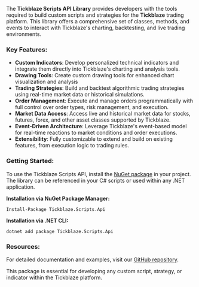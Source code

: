 The **Tickblaze Scripts API Library** provides developers with the tools required to build custom scripts and strategies for the **Tickblaze** trading platform. This library offers a comprehensive set of classes, methods, and events to interact with Tickblaze's charting, backtesting, and live trading environments.

### Key Features:

- **Custom Indicators**: Develop personalized technical indicators and integrate them directly into Tickblaze's charting and analysis tools.
- **Drawing Tools**: Create custom drawing tools for enhanced chart visualization and analysis
- **Trading Strategies**: Build and backtest algorithmic trading strategies using real-time market data or historical simulations.
- **Order Management**: Execute and manage orders programmatically with full control over order types, risk management, and execution.
- **Market Data Access**: Access live and historical market data for stocks, futures, forex, and other asset classes supported by Tickblaze.
- **Event-Driven Architecture**: Leverage Tickblaze's event-based model for real-time reactions to market conditions and order executions.
- **Extensibility**: Fully customizable to extend and build on existing features, from execution logic to trading rules.

### Getting Started:

To use the Tickblaze Scripts API, install the [NuGet package](https://www.nuget.org/packages/Tickblaze.Scripts.Api) in your project. The library can be referenced in your C# scripts or used within any .NET application.

**Installation via NuGet Package Manager:**

```
Install-Package Tickblaze.Scripts.Api
```


**Installation via .NET CLI:**

```
dotnet add package Tickblaze.Scripts.Api
```

### Resources:

For detailed documentation and examples, visit our [GitHub repository](https://github.com/Tickblaze/Tickblaze.Scripts).

This package is essential for developing any custom script, strategy, or indicator within the Tickblaze platform.
